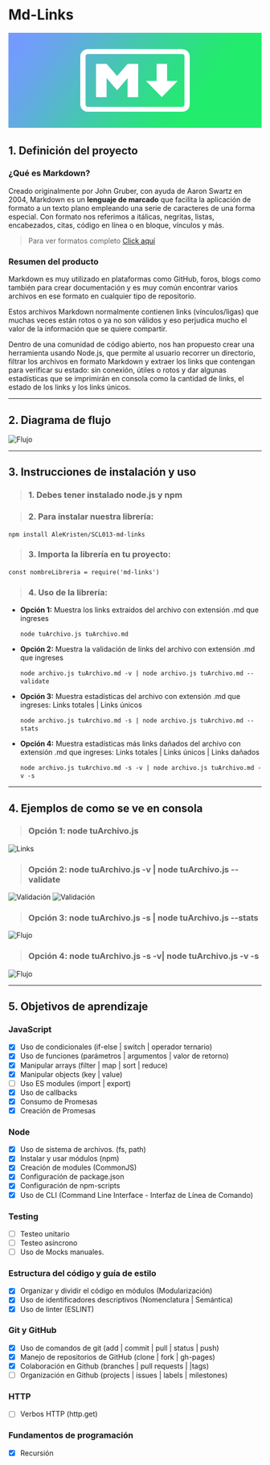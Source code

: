 # Md-Links

![Click aquí](./imagenes/markdown.png)


## 1. Definición del proyecto

### ¿Qué es Markdown?

Creado originalmente por John Gruber, con ayuda de Aaron Swartz en 2004,  Markdown es un **lenguaje de marcado** que facilita la aplicación de formato a un texto plano empleando una serie de caracteres de una forma especial. Con formato nos referimos a itálicas, negritas, listas, encabezados, citas, código en línea o en bloque, vínculos y más.

> Para ver formatos completo [Click aquí](https://markdown.es/sintaxis-markdown/)

### Resumen del producto
Markdown es muy utilizado en plataformas como GitHub, foros, blogs como también para crear documentación y es muy común encontrar varios archivos en ese formato en cualquier tipo de repositorio.

Estos archivos Markdown normalmente contienen links (vínculos/ligas) que muchas veces están rotos o ya no son válidos y eso perjudica mucho el valor de la información que se quiere compartir.

Dentro de una comunidad de código abierto, nos han propuesto crear una herramienta usando Node.js, que permite al usuario recorrer un directorio, filtrar los archivos en formato Markdown y extraer los links que contengan para verificar su estado: sin conexión, útiles o rotos y dar algunas estadísticas que se imprimirán en consola como la cantidad de links, el estado de los links y los links únicos.

***

## 2. Diagrama de flujo

![Flujo](./imagenes/Flujo.jpg)

***

## 3. Instrucciones de instalación y uso

> ### 1. Debes tener instalado node.js y npm

> ### 2. Para instalar nuestra librería:

    npm install AleKristen/SCL013-md-links

> ### 3. Importa la librería en tu proyecto:

    const nombreLibreria = require('md-links')

> ### 4. Uso de la librería:

* **Opción 1:** Muestra los links extraidos del archivo con extensión .md que ingreses

      node tuArchivo.js tuArchivo.md

* **Opción 2:** Muestra la validación de links del archivo con extensión .md que ingreses

      node archivo.js tuArchivo.md -v | node archivo.js tuArchivo.md --validate

* **Opción 3:** Muestra estadísticas del archivo con extensión .md que ingreses: Links totales | Links únicos

      node archivo.js tuArchivo.md -s | node archivo.js tuArchivo.md --stats

* **Opción 4:** Muestra estadísticas más links dañados del archivo con extensión .md que ingreses: Links totales | Links únicos | Links dañados

      node archivo.js tuArchivo.md -s -v | node archivo.js tuArchivo.md -v -s

***


## 4. Ejemplos de como se ve en consola

>### Opción 1: **node tuArchivo.js**

![Links](./imagenes/1.png)

>### Opción 2: **node tuArchivo.js -v | node tuArchivo.js --validate**

![Validación](./imagenes/2.png)
![Validación](./imagenes/3.png)

>### Opción 3: **node tuArchivo.js -s | node tuArchivo.js --stats**

![Flujo](./imagenes/4.png)

>### Opción 4: **node tuArchivo.js -s -v| node tuArchivo.js -v -s**

![Flujo](./imagenes/5.png)

***

## 5. Objetivos de aprendizaje

### JavaScript

* [x] Uso de condicionales (if-else | switch | operador ternario)
* [x] Uso de funciones (parámetros | argumentos | valor de retorno)
* [x] Manipular arrays (filter | map | sort | reduce)
* [x] Manipular objects (key | value)
* [ ] Uso ES modules (import | export)
* [x] Uso de callbacks
* [x] Consumo de Promesas
* [x] Creación de Promesas

### Node

* [x] Uso de sistema de archivos. (fs, path)
* [x] Instalar y usar módulos (npm)
* [x] Creación de modules (CommonJS)
* [x] Configuración de package.json
* [x] Configuración de npm-scripts
* [x] Uso de CLI (Command Line Interface - Interfaz de Línea de Comando)

### Testing

* [ ] Testeo unitario
* [ ] Testeo asíncrono
* [ ] Uso de Mocks manuales.

### Estructura del código y guía de estilo

* [x] Organizar y dividir el código en módulos (Modularización)
* [x] Uso de identificadores descriptivos (Nomenclatura | Semántica)
* [x] Uso de linter (ESLINT)

### Git y GitHub

* [x] Uso de comandos de git (add | commit | pull | status | push)
* [x] Manejo de repositorios de GitHub (clone | fork | gh-pages)
* [x] Colaboración en Github (branches | pull requests | |tags)
* [ ] Organización en Github (projects | issues | labels | milestones)

### HTTP

* [ ] Verbos HTTP (http.get)

### Fundamentos de programación

* [x] Recursión
